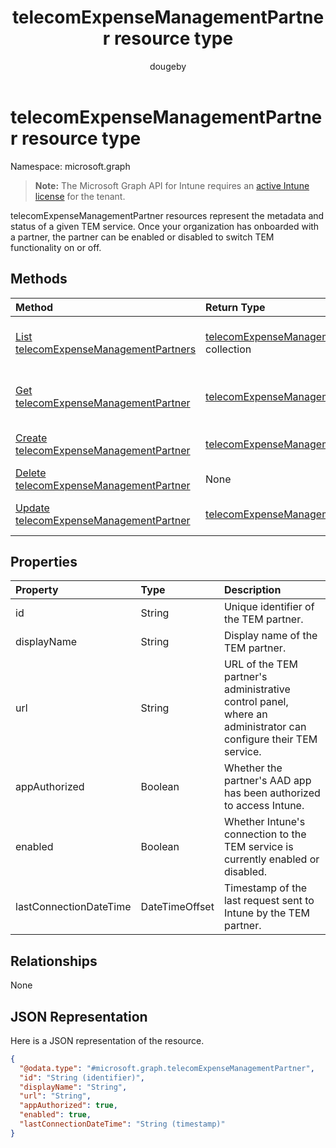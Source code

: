 ﻿---
title: "telecomExpenseManagementPartner resource type"
description: "telecomExpenseManagementPartner resources represent the metadata and status of a given TEM service. Once your organization has onboarded with a partner, the partner can be enabled or disabled to switch TEM functionality on or off."
author: "dougeby"
localization_priority: Normal
ms.prod: "intune"
doc_type: resourcePageType
---

# telecomExpenseManagementPartner resource type

Namespace: microsoft.graph

> **Note:** The Microsoft Graph API for Intune requires an [active Intune license](https://go.microsoft.com/fwlink/?linkid=839381) for the tenant.

telecomExpenseManagementPartner resources represent the metadata and status of a given TEM service. Once your organization has onboarded with a partner, the partner can be enabled or disabled to switch TEM functionality on or off.

## Methods

| Method                                                                                                | Return Type                                                                                              | Description                                                                                                                                     |
| :---------------------------------------------------------------------------------------------------- | :------------------------------------------------------------------------------------------------------- | :---------------------------------------------------------------------------------------------------------------------------------------------- |
| [List telecomExpenseManagementPartners](../api/intune-tem-telecomexpensemanagementpartner-list.md)    | [telecomExpenseManagementPartner](../resources/intune-tem-telecomexpensemanagementpartner.md) collection | List properties and relationships of the [telecomExpenseManagementPartner](../resources/intune-tem-telecomexpensemanagementpartner.md) objects. |
| [Get telecomExpenseManagementPartner](../api/intune-tem-telecomexpensemanagementpartner-get.md)       | [telecomExpenseManagementPartner](../resources/intune-tem-telecomexpensemanagementpartner.md)            | Read properties and relationships of the [telecomExpenseManagementPartner](../resources/intune-tem-telecomexpensemanagementpartner.md) object.  |
| [Create telecomExpenseManagementPartner](../api/intune-tem-telecomexpensemanagementpartner-create.md) | [telecomExpenseManagementPartner](../resources/intune-tem-telecomexpensemanagementpartner.md)            | Create a new [telecomExpenseManagementPartner](../resources/intune-tem-telecomexpensemanagementpartner.md) object.                              |
| [Delete telecomExpenseManagementPartner](../api/intune-tem-telecomexpensemanagementpartner-delete.md) | None                                                                                                     | Deletes a [telecomExpenseManagementPartner](../resources/intune-tem-telecomexpensemanagementpartner.md).                                        |
| [Update telecomExpenseManagementPartner](../api/intune-tem-telecomexpensemanagementpartner-update.md) | [telecomExpenseManagementPartner](../resources/intune-tem-telecomexpensemanagementpartner.md)            | Update the properties of a [telecomExpenseManagementPartner](../resources/intune-tem-telecomexpensemanagementpartner.md) object.                |

## Properties

| Property               | Type           | Description                                                                                                    |
| :--------------------- | :------------- | :------------------------------------------------------------------------------------------------------------- |
| id                     | String         | Unique identifier of the TEM partner.                                                                          |
| displayName            | String         | Display name of the TEM partner.                                                                               |
| url                    | String         | URL of the TEM partner's administrative control panel, where an administrator can configure their TEM service. |
| appAuthorized          | Boolean        | Whether the partner's AAD app has been authorized to access Intune.                                            |
| enabled                | Boolean        | Whether Intune's connection to the TEM service is currently enabled or disabled.                               |
| lastConnectionDateTime | DateTimeOffset | Timestamp of the last request sent to Intune by the TEM partner.                                               |

## Relationships

None

## JSON Representation

Here is a JSON representation of the resource.

<!-- {
  "blockType": "resource",
  "keyProperty": "id",
  "@odata.type": "microsoft.graph.telecomExpenseManagementPartner"
}
-->

```json
{
  "@odata.type": "#microsoft.graph.telecomExpenseManagementPartner",
  "id": "String (identifier)",
  "displayName": "String",
  "url": "String",
  "appAuthorized": true,
  "enabled": true,
  "lastConnectionDateTime": "String (timestamp)"
}
```
